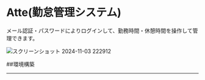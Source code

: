 # Atte(勤怠管理システム)

メール認証・パスワードによりログインして、勤務時間・休憩時間を操作して管理できます。

![スクリーンショット 2024-11-03 222912](https://github.com/user-attachments/assets/ca0aeab2-88d5-4ab8-9fc8-34537c9a5624)

##環境構築
***


